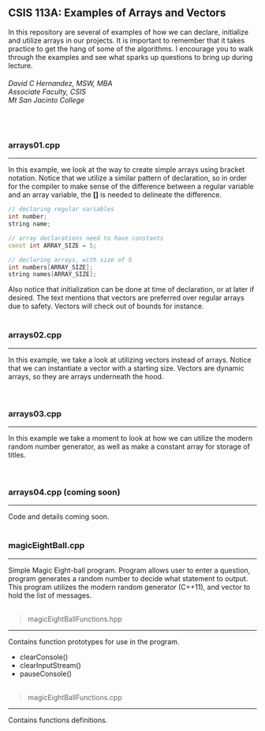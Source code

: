 ## CSIS 113A: Examples of Arrays and Vectors
In this repository are several of examples of how we can declare, initialize and utilize arrays in our projects.  It is 
important to remember that it takes practice to get the hang of some of the algorithms.  I encourage you to walk through 
the examples and see what sparks up questions to bring up during lecture. 

###### David C Hernandez, MSW, MBA <br>Associate Faculty, CSIS <br>Mt San Jacinto College
<br>

### arrays01.cpp
***
In this example, we look at the way to create simple arrays using bracket notation.  Notice that we utilize a similar 
pattern of declaration, so in order for the compiler to make sense of the difference between a regular variable and an 
array variable, the  **[]** is needed to delineate the difference.  

``` c++
// declaring regular variables
int number;
string name;

// array declarations need to have constants
const int ARRAY_SIZE = 5;

// declaring arrays, with size of 5
int numbers[ARRAY_SIZE];
string names[ARRAY_SIZE];

```

Also notice that initialization can be done at time of declaration, or at later if desired.  The text mentions that
vectors are preferred over regular arrays due to safety.  Vectors will check out of bounds for instance. 
<br><br>

### arrays02.cpp
***
In this example, we take a look at utilizing vectors instead of arrays.  Notice that we can instantiate a vector with
a starting size.  Vectors are dynamic arrays, so they are arrays underneath the hood.  
<br><br>

### arrays03.cpp
***
In this example we take a moment to look at how we can utilize the modern random number generator, as well as make a 
constant array for storage of titles.  
<br><br>

### arrays04.cpp (coming soon)
***
Code and details coming soon.
<br><br>

### magicEightBall.cpp
***
Simple Magic Eight-ball program.  Program allows user to enter a question, program generates a random number to decide
what statement to output. This program utilizes the modern random generator (C++11), and vector to hold the list of
messages.
<br><br>

> magicEightBallFunctions.hpp
***
Contains function prototypes for use in the program. 
* clearConsole()
* clearInputStream()
* pauseConsole()
<br><br>

> magicEightBallFunctions.cpp
***
Contains functions definitions. 
<br><br>
